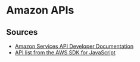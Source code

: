 # Amazon APIs

## Sources

- [Amazon Services API Developer Documentation](https://developer-docs.amazon.com/)
- [API list from the AWS SDK for JavaScript](https://github.com/aws/aws-sdk-js/tree/master/apis)
